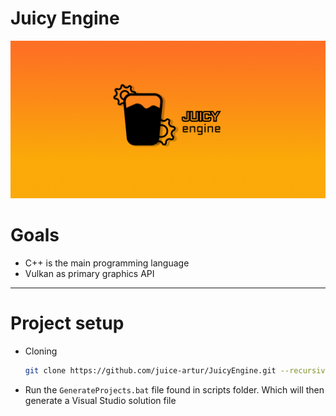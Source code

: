 # Juicy Engine

![JuicyEngine](Resources/Branding/JuicyEngineSplash.jpg "JuicyEngine")


# Goals
- C++ is the main programming language
- Vulkan as primary graphics API
---
# Project setup
- Cloning
    ```bash
    git clone https://github.com/juice-artur/JuicyEngine.git --recursive
    ```
- Run the ```GenerateProjects.bat``` file found in scripts folder. Which will then generate a Visual Studio solution file 